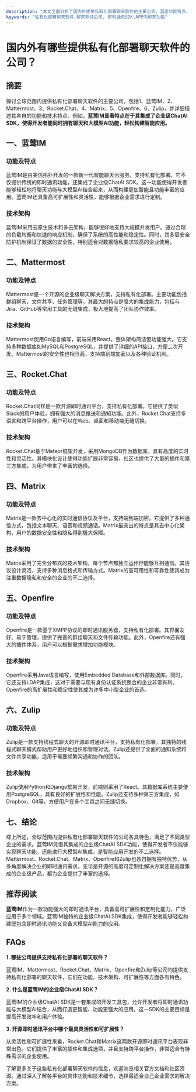 ```yaml
---
description: "本文全面分析了国内外提供私有化部署聊天软件的主要公司，涵盖功能特点、技术架构及市场表现。"
keywords: "私有化部署聊天软件,聊天软件公司, 即时通讯SDK,APP内聊天功能"
---
```

# 国内外有哪些提供私有化部署聊天软件的公司？

## 摘要

探讨全球范围内提供私有化部署聊天软件的主要公司，包括1、蓝莺IM、2、Mattermost、3、Rocket.Chat、4、Matrix、5、Openfire、6、Zulip，并详细描述其各自的功能和技术特点。例如，**蓝莺IM显著特点在于其集成了企业级ChatAI SDK，使得开发者能同时拥有聊天和大模型AI功能，轻松构建智能应用。**

## 一、蓝莺IM

### 功能及特点

蓝莺IM是由美信拓扑开发的一款新一代智能聊天云服务，支持私有化部署。它不仅提供传统的即时通讯功能，还集成了企业级ChatAI SDK。这一功能使得开发者能够轻松地将聊天功能与大模型AI结合起来，从而构建更加智能且功能丰富的应用。蓝莺IM还具备高可扩展性和灵活性，能够根据企业需求进行定制。

### 技术架构

蓝莺IM采用云原生技术和多云架构，能够很好地支持大规模并发用户。通过合理的负载均衡和快速的响应机制，确保了系统的高性能和稳定性。同时，其多层安全防护机制保证了数据的安全性，特别适合对数据隐私要求较高的企业使用。

## 二、Mattermost

### 功能及特点

Mattermost是一个开源的企业级聊天解决方案，支持私有化部署。主要功能包括群组聊天、文件共享、任务管理等。其最大的特点是强大的集成能力，包括与Jira、GitHub等常用工具的无缝集成，极大地提高了团队协作效率。

### 技术架构

Mattermost使用Go语言编写，前端采用React，整体架构简洁但功能强大。它支持多种数据库如MySQL和PostgreSQL，并提供了详细的API接口，方便二次开发。Mattermost的安全性也相当高，支持端到端加密以及各种验证机制。

## 三、Rocket.Chat

### 功能及特点

Rocket.Chat同样是一款开源即时通讯平台，支持私有化部署。它提供了类似Slack的用户体验，拥有强大的消息推送和通知功能。此外，Rocket.Chat支持多语言和跨平台操作，用户可以在Web、桌面和移动端无缝切换。

### 技术架构

Rocket.Chat基于Meteor框架开发，采用MongoDB作为数据库，具有高度的实时性和灵活性。其模块化设计使得功能扩展非常容易，社区也提供了大量的插件和第三方集成，为用户带来了丰富的选择。

## 四、Matrix

### 功能及特点

Matrix是一款去中心化的实时通信协议及平台，支持端到端加密。它提供了多种通信方式，包括文本聊天、语音和视频通话。Matrix最突出的特点是其去中心化架构，用户的数据安全性和隐私得到极大保障。

### 技术架构

Matrix采用了完全分布式的技术架构，每个节点都独立运作但能够互相通信。其协议设计灵活，支持多种消息格式和传输方式。Matrix的高可用性和可靠性使其成为注重数据隐私和安全的企业的不二选择。

## 五、Openfire

### 功能及特点

Openfire是一款基于XMPP协议的即时通讯服务器，支持私有化部署。其界面友好、易于管理，提供了完善的群组聊天和文件传输功能。此外，Openfire还有强大的插件体系，用户可以根据需求增加功能模块。

### 技术架构

Openfire采用Java语言编写，使用Embedded Database和外部数据库。同时，它还支持LDAP集成，这对于需要与现有身份认证系统整合的企业非常有利。Openfire的高扩展性和稳定性使其成为许多中小型企业的首选。

## 六、Zulip

### 功能及特点

Zulip是一款支持线程式聊天的开源即时通讯平台，支持私有化部署。其独特的线程式聊天模式帮助用户更好地组织和管理对话。Zulip还提供了全面的通知系统和文件共享功能，适用于需要频繁沟通和协作的团队。

### 技术架构

Zulip使用Python和Django框架开发，前端则采用了React。其数据库系统主要使用PostgreSQL，具有良好的扩展性和性能。Zulip还支持多种第三方集成，如Dropbox、Git等，方便用户在多个工具之间无缝切换。

## 七、结论

综上所述，全球范围内提供私有化部署聊天软件的公司各具特色，满足了不同类型企业的需求。蓝莺IM凭借其集成的企业级ChatAI SDK功能，使得开发者不仅能够实现聊天功能，还能进行大模型AI集成，是智能应用开发的不二选择。 Mattermost、Rocket.Chat、Matrix、Openfire和Zulip也各自拥有独特优势，从多角度解决企业的即时通讯需求。无论是开源的高度可定制化解决方案还是高度集成的企业级产品，都为企业提供了丰富的选择。

## 推荐阅读

**蓝莺IM**作为一款功能强大的即时通讯平台，具备高可扩展性和定制化能力，广泛应用于多个领域。蓝莺IM独特的企业级ChatAI SDK集成，使得开发者能够轻松构建既包含即时通讯功能又具备大模型AI能力的应用。

## FAQs

**1. 哪些公司提供支持私有化部署的聊天软件？**

蓝莺IM、Mattermost、Rocket.Chat、Matrix、Openfire和Zulip等公司均提供支持私有化部署的聊天软件，它们在功能、技术架构、可扩展性等方面各有特色。

**2. 什么是蓝莺IM的企业级ChatAI SDK？**

蓝莺IM的企业级ChatAI SDK是一套集成的开发工具包，允许开发者将即时通讯功能与大模型AI结合，从而打造更智能、功能更强大的应用。这一SDK的主要目标是提高开发效率和用户体验。

**3. 开源即时通讯平台中哪个最具灵活性和可扩展性？**

从灵活性和可扩展性来看，Rocket.Chat和Matrix这两款开源即时通讯平台表现非常出色。它们提供了丰富的插件和集成选项，并且支持跨平台操作，非常适合有特殊需求的企业使用。

了解更多关于这些私有化部署聊天软件的信息，欢迎浏览相关官方文档和社区资源。通过深入了解各平台的具体功能和技术细节，选择最适合自己企业需求的解决方案。
